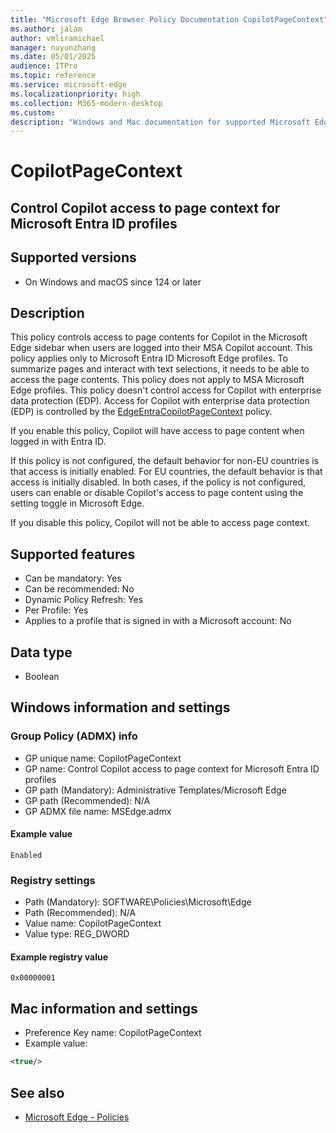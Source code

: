 ```yaml
---
title: "Microsoft Edge Browser Policy Documentation CopilotPageContext"
ms.author: jalam
author: vmliramichael
manager: nuyunzhang
ms.date: 05/01/2025
audience: ITPro
ms.topic: reference
ms.service: microsoft-edge
ms.localizationpriority: high
ms.collection: M365-modern-desktop
ms.custom:
description: "Windows and Mac documentation for supported Microsoft Edge Browser policy: Control Copilot access to page context for Microsoft Entra ID profiles"
---
```


<!--THIS FILE IS AUTOMATICALLY GENERATED. MANUAL CHANGES WILL BE OVERWRITTEN.-->
<!--Please contact the Microsoft Edge Manageability team with any questions.-->

# CopilotPageContext

## Control Copilot access to page context for Microsoft Entra ID profiles


## Supported versions

- On Windows and macOS since 124 or later

## Description

This policy controls access to page contents for Copilot in the Microsoft Edge sidebar when users are logged into their MSA Copilot account. This policy applies only to Microsoft Entra ID Microsoft Edge profiles. To summarize pages and interact with text selections, it needs to be able to access the page contents. This policy does not apply to MSA Microsoft Edge profiles. This policy doesn't control access for Copilot with enterprise data protection (EDP). Access for Copilot with enterprise data protection (EDP) is controlled by the [EdgeEntraCopilotPageContext](EdgeEntraCopilotPageContext.md) policy.

If you enable this policy, Copilot will have access to page content when logged in with Entra ID.

If this policy is not configured, the default behavior for non-EU countries is that access is initially enabled. For EU countries, the default behavior is that access is initially disabled. In both cases, if the policy is not configured, users can enable or disable Copilot's access to page content using the setting toggle in Microsoft Edge.

If you disable this policy, Copilot will not be able to access page context.

## Supported features

- Can be mandatory: Yes
- Can be recommended: No
- Dynamic Policy Refresh: Yes
- Per Profile: Yes
- Applies to a profile that is signed in with a Microsoft account: No

## Data type

- Boolean

## Windows information and settings

### Group Policy (ADMX) info

- GP unique name: CopilotPageContext
- GP name: Control Copilot access to page context for Microsoft Entra ID profiles
- GP path (Mandatory): Administrative Templates/Microsoft Edge
- GP path (Recommended): N/A
- GP ADMX file name: MSEdge.admx

#### Example value

```
Enabled
```

### Registry settings

- Path (Mandatory): SOFTWARE\Policies\Microsoft\Edge
- Path (Recommended): N/A
- Value name: CopilotPageContext
- Value type: REG_DWORD

#### Example registry value

```
0x00000001
```


## Mac information and settings

- Preference Key name: CopilotPageContext
- Example value:

```xml
<true/>
```

## See also
- [Microsoft Edge - Policies](../microsoft-edge-policies.md)
